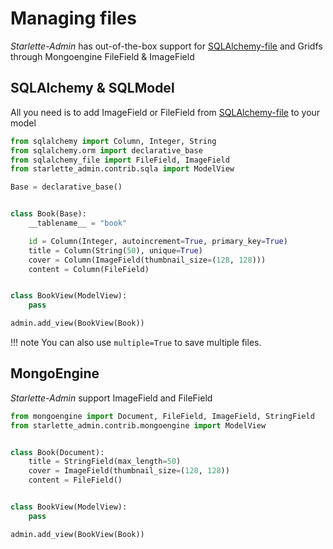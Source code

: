 # Managing files

*Starlette-Admin* has out-of-the-box support for [SQLAlchemy-file](https://github.com/jowilf/sqlalchemy-file) and Gridfs through Mongoengine FileField & ImageField

## SQLAlchemy & SQLModel

All you need is to add ImageField or FileField from [SQLAlchemy-file](https://github.com/jowilf/sqlalchemy-file) to your model

```python
from sqlalchemy import Column, Integer, String
from sqlalchemy.orm import declarative_base
from sqlalchemy_file import FileField, ImageField
from starlette_admin.contrib.sqla import ModelView

Base = declarative_base()


class Book(Base):
    __tablename__ = "book"

    id = Column(Integer, autoincrement=True, primary_key=True)
    title = Column(String(50), unique=True)
    cover = Column(ImageField(thumbnail_size=(128, 128)))
    content = Column(FileField)


class BookView(ModelView):
    pass

admin.add_view(BookView(Book))
```
!!! note
    You can also use `multiple=True` to save multiple files.


## MongoEngine

*Starlette-Admin* support ImageField and FileField

```python
from mongoengine import Document, FileField, ImageField, StringField
from starlette_admin.contrib.mongoengine import ModelView


class Book(Document):
    title = StringField(max_length=50)
    cover = ImageField(thumbnail_size=(128, 128))
    content = FileField()


class BookView(ModelView):
    pass

admin.add_view(BookView(Book))
```
